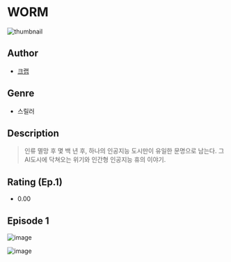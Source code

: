 # WORM
![thumbnail](https://image-comic.pstatic.net/user_contents_data/challenge_comic/2023/05/23/315715/upload_3904682669584757040_480x623.jpeg)

## Author
- [크랩](https://comic.naver.com/artistTitle?id=315715)

## Genre
- 스릴러

## Description
> 인류 멸망 후 몇 백 년 후, 하나의 인공지능 도시만이 유일한 문명으로 남는다. 그 AI도시에 닥쳐오는 위기와 인간형 인공지능 휴의 이야기.


## Rating (Ep.1)
- 0.00

## Episode 1
![image](https://image-comic.pstatic.net/user_contents_data/challenge_comic/2023/05/23/315715/upload_7364055218300926004.jpeg)

![image](https://image-comic.pstatic.net/user_contents_data/challenge_comic/2023/05/23/315715/upload_3919029311971288377.jpeg)
